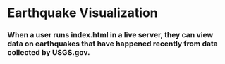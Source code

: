 # Earthquake Visualization

### When a user runs index.html in a live server, they can view data on earthquakes that have happened recently from data collected by USGS.gov.

